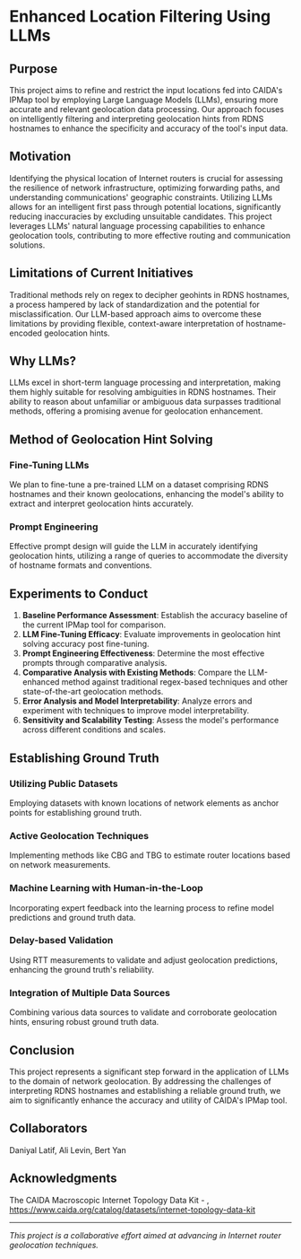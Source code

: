# Enhanced Location Filtering Using LLMs

## Purpose

This project aims to refine and restrict the input locations fed into CAIDA's IPMap tool by employing Large Language Models (LLMs), ensuring more accurate and relevant geolocation data processing. Our approach focuses on intelligently filtering and interpreting geolocation hints from RDNS hostnames to enhance the specificity and accuracy of the tool's input data.

## Motivation

Identifying the physical location of Internet routers is crucial for assessing the resilience of network infrastructure, optimizing forwarding paths, and understanding communications' geographic constraints. Utilizing LLMs allows for an intelligent first pass through potential locations, significantly reducing inaccuracies by excluding unsuitable candidates. This project leverages LLMs' natural language processing capabilities to enhance geolocation tools, contributing to more effective routing and communication solutions.

## Limitations of Current Initiatives

Traditional methods rely on regex to decipher geohints in RDNS hostnames, a process hampered by lack of standardization and the potential for misclassification. Our LLM-based approach aims to overcome these limitations by providing flexible, context-aware interpretation of hostname-encoded geolocation hints.

## Why LLMs?

LLMs excel in short-term language processing and interpretation, making them highly suitable for resolving ambiguities in RDNS hostnames. Their ability to reason about unfamiliar or ambiguous data surpasses traditional methods, offering a promising avenue for geolocation enhancement.

## Method of Geolocation Hint Solving

### Fine-Tuning LLMs

We plan to fine-tune a pre-trained LLM on a dataset comprising RDNS hostnames and their known geolocations, enhancing the model's ability to extract and interpret geolocation hints accurately.

### Prompt Engineering

Effective prompt design will guide the LLM in accurately identifying geolocation hints, utilizing a range of queries to accommodate the diversity of hostname formats and conventions.

## Experiments to Conduct

1. **Baseline Performance Assessment**: Establish the accuracy baseline of the current IPMap tool for comparison.
2. **LLM Fine-Tuning Efficacy**: Evaluate improvements in geolocation hint solving accuracy post fine-tuning.
3. **Prompt Engineering Effectiveness**: Determine the most effective prompts through comparative analysis.
4. **Comparative Analysis with Existing Methods**: Compare the LLM-enhanced method against traditional regex-based techniques and other state-of-the-art geolocation methods.
5. **Error Analysis and Model Interpretability**: Analyze errors and experiment with techniques to improve model interpretability.
6. **Sensitivity and Scalability Testing**: Assess the model's performance across different conditions and scales.

## Establishing Ground Truth

### Utilizing Public Datasets

Employing datasets with known locations of network elements as anchor points for establishing ground truth.

### Active Geolocation Techniques

Implementing methods like CBG and TBG to estimate router locations based on network measurements.

### Machine Learning with Human-in-the-Loop

Incorporating expert feedback into the learning process to refine model predictions and ground truth data.

### Delay-based Validation

Using RTT measurements to validate and adjust geolocation predictions, enhancing the ground truth's reliability.

### Integration of Multiple Data Sources

Combining various data sources to validate and corroborate geolocation hints, ensuring robust ground truth data.

## Conclusion

This project represents a significant step forward in the application of LLMs to the domain of network geolocation. By addressing the challenges of interpreting RDNS hostnames and establishing a reliable ground truth, we aim to significantly enhance the accuracy and utility of CAIDA's IPMap tool.

## Collaborators

Daniyal Latif, Ali Levin, Bert Yan

## Acknowledgments

The CAIDA Macroscopic Internet Topology Data Kit - <release dates >,
https://www.caida.org/catalog/datasets/internet-topology-data-kit

---

*This project is a collaborative effort aimed at advancing in Internet router geolocation techniques.*
